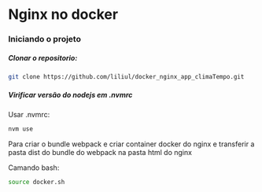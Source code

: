 # Nginx no docker

### Iniciando o projeto

##### Clonar o repositorio:

```bash
git clone https://github.com/liliul/docker_nginx_app_climaTempo.git
```

##### Virificar versão do nodejs em .nvmrc

Usar .nvmrc:

```zsh
nvm use
```

Para criar o bundle webpack e criar container docker do nginx e transferir a pasta dist do bundle do webpack na pasta html do nginx

Camando bash:

```bash
source docker.sh
```
